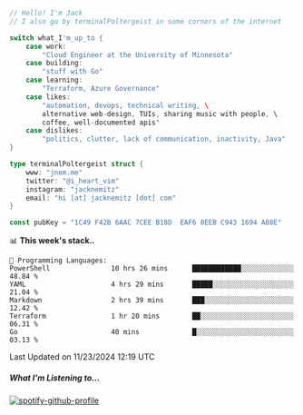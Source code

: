 ```go
// Hello! I'm Jack
// I also go by terminalPoltergeist in some corners of the internet

switch what_I'm_up_to {
    case work:
        "Cloud Engineer at the University of Minnesota"
    case building:
        "stuff with Go"
    case learning:
        "Terraform, Azure Governance"
    case likes:
        "automation, devops, technical writing, \
        alternative web-design, TUIs, sharing music with people, \
        coffee, well-documented apis"
    case dislikes:
        "politics, clutter, lack of communication, inactivity, Java"
}

type terminalPoltergeist struct {
    www: "jnem.me"
    twitter: "@i_heart_vim"
    instagram: "jacknemitz"
    email: "hi [at] jacknemitz [dot] com"
}

const pubKey = "1C49 F42B 6AAC 7CEE B18D  EAF6 0EEB C943 1694 A88E"
```

<!--START_SECTION:waka-->
📊 **This week's stack..** 

```text
💬 Programming Languages: 
PowerShell               10 hrs 26 mins      ████████████░░░░░░░░░░░░░   48.84 % 
YAML                     4 hrs 29 mins       █████░░░░░░░░░░░░░░░░░░░░   21.04 % 
Markdown                 2 hrs 39 mins       ███░░░░░░░░░░░░░░░░░░░░░░   12.42 % 
Terraform                1 hr 20 mins        ██░░░░░░░░░░░░░░░░░░░░░░░   06.31 % 
Go                       40 mins             █░░░░░░░░░░░░░░░░░░░░░░░░   03.13 % 
```


 Last Updated on 11/23/2024 12:19 UTC
<!--END_SECTION:waka-->

##### What I'm Listening to...

[![spotify-github-profile](https://jnem.me/listening-item?maxAge=2592000)](https://jnem.me/listening)
